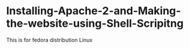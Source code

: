 # Installing-Apache-2-and-Making-the-website-using-Shell-Scripitng
This is for fedora distribution Linux
